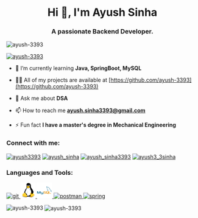 <h1 align="center">Hi 👋, I'm Ayush Sinha</h1>
<h3 align="center">A passionate Backend Developer.</h3>

<p align="left"> <img src="https://komarev.com/ghpvc/?username=ayush-3393&label=Profile%20views&color=0e75b6&style=flat" alt="ayush-3393" /> </p>

<p align="left"> <a href="https://github.com/ryo-ma/github-profile-trophy"><img src="https://github-profile-trophy.vercel.app/?username=ayush-3393" alt="ayush-3393" /></a> </p>

- 🌱 I’m currently learning **Java, SpringBoot, MySQL**

- 👨‍💻 All of my projects are available at [https://github.com/ayush-3393](https://github.com/ayush-3393)

- 💬 Ask me about **DSA**

- 📫 How to reach me **ayush.sinha3393@gmail.com**

- ⚡ Fun fact **I have a master's degree in Mechanical Engineering**

<h3 align="left">Connect with me:</h3>
<p align="left">
<a href="https://linkedin.com/in/ayush3393" target="blank"><img align="center" src="https://raw.githubusercontent.com/rahuldkjain/github-profile-readme-generator/master/src/images/icons/Social/linked-in-alt.svg" alt="ayush3393" height="30" width="40" /></a>
<a href="https://instagram.com/ayush_sinha" target="blank"><img align="center" src="https://raw.githubusercontent.com/rahuldkjain/github-profile-readme-generator/master/src/images/icons/Social/instagram.svg" alt="ayush_sinha" height="30" width="40" /></a>
<a href="https://www.hackerrank.com/ayush_sinha3393" target="blank"><img align="center" src="https://raw.githubusercontent.com/rahuldkjain/github-profile-readme-generator/master/src/images/icons/Social/hackerrank.svg" alt="ayush_sinha3393" height="30" width="40" /></a>
<a href="https://www.leetcode.com/ayush3_3sinha" target="blank"><img align="center" src="https://raw.githubusercontent.com/rahuldkjain/github-profile-readme-generator/master/src/images/icons/Social/leet-code.svg" alt="ayush3_3sinha" height="30" width="40" /></a>
</p>

<h3 align="left">Languages and Tools:</h3>
<p align="left"> <a href="https://git-scm.com/" target="_blank" rel="noreferrer"> <img src="https://www.vectorlogo.zone/logos/git-scm/git-scm-icon.svg" alt="git" width="40" height="40"/> </a> <a href="https://www.linux.org/" target="_blank" rel="noreferrer"> <img src="https://raw.githubusercontent.com/devicons/devicon/master/icons/linux/linux-original.svg" alt="linux" width="40" height="40"/> </a> <a href="https://www.mysql.com/" target="_blank" rel="noreferrer"> <img src="https://raw.githubusercontent.com/devicons/devicon/master/icons/mysql/mysql-original-wordmark.svg" alt="mysql" width="40" height="40"/> </a> <a href="https://postman.com" target="_blank" rel="noreferrer"> <img src="https://www.vectorlogo.zone/logos/getpostman/getpostman-icon.svg" alt="postman" width="40" height="40"/> </a> <a href="https://spring.io/" target="_blank" rel="noreferrer"> <img src="https://www.vectorlogo.zone/logos/springio/springio-icon.svg" alt="spring" width="40" height="40"/> </a> </p>

<p><img align="left" src="https://github-readme-stats.vercel.app/api/top-langs?username=ayush-3393&show_icons=true&locale=en&layout=compact" alt="ayush-3393" /></p>

<p>&nbsp;<img align="center" src="https://github-readme-stats.vercel.app/api?username=ayush-3393&show_icons=true&locale=en" alt="ayush-3393" /></p>
